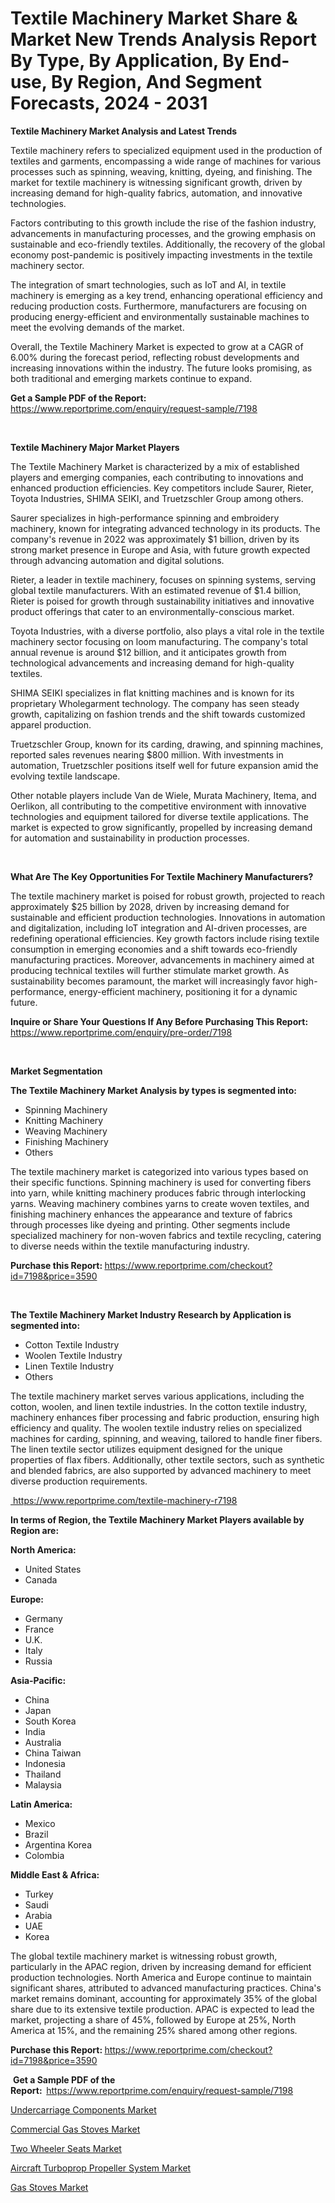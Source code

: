 <p><h1>Textile Machinery Market Share & Market New Trends Analysis Report By Type, By Application, By End-use, By Region, And Segment Forecasts, 2024 - 2031</h1></p><p><strong>Textile Machinery Market Analysis and Latest Trends</strong></p>
<p><p>Textile machinery refers to specialized equipment used in the production of textiles and garments, encompassing a wide range of machines for various processes such as spinning, weaving, knitting, dyeing, and finishing. The market for textile machinery is witnessing significant growth, driven by increasing demand for high-quality fabrics, automation, and innovative technologies. </p><p>Factors contributing to this growth include the rise of the fashion industry, advancements in manufacturing processes, and the growing emphasis on sustainable and eco-friendly textiles. Additionally, the recovery of the global economy post-pandemic is positively impacting investments in the textile machinery sector. </p><p>The integration of smart technologies, such as IoT and AI, in textile machinery is emerging as a key trend, enhancing operational efficiency and reducing production costs. Furthermore, manufacturers are focusing on producing energy-efficient and environmentally sustainable machines to meet the evolving demands of the market. </p><p>Overall, the Textile Machinery Market is expected to grow at a CAGR of 6.00% during the forecast period, reflecting robust developments and increasing innovations within the industry. The future looks promising, as both traditional and emerging markets continue to expand.</p></p>
<p><strong>Get a Sample PDF of the Report:&nbsp;</strong> <a href="https://www.reportprime.com/enquiry/request-sample/7198">https://www.reportprime.com/enquiry/request-sample/7198</a></p>
<p>&nbsp;</p>
<p><strong>Textile Machinery Major Market Players</strong></p>
<p><p>The Textile Machinery Market is characterized by a mix of established players and emerging companies, each contributing to innovations and enhanced production efficiencies. Key competitors include Saurer, Rieter, Toyota Industries, SHIMA SEIKI, and Truetzschler Group among others.</p><p>Saurer specializes in high-performance spinning and embroidery machinery, known for integrating advanced technology in its products. The company's revenue in 2022 was approximately $1 billion, driven by its strong market presence in Europe and Asia, with future growth expected through advancing automation and digital solutions.</p><p>Rieter, a leader in textile machinery, focuses on spinning systems, serving global textile manufacturers. With an estimated revenue of $1.4 billion, Rieter is poised for growth through sustainability initiatives and innovative product offerings that cater to an environmentally-conscious market.</p><p>Toyota Industries, with a diverse portfolio, also plays a vital role in the textile machinery sector focusing on loom manufacturing. The company's total annual revenue is around $12 billion, and it anticipates growth from technological advancements and increasing demand for high-quality textiles.</p><p>SHIMA SEIKI specializes in flat knitting machines and is known for its proprietary Wholegarment technology. The company has seen steady growth, capitalizing on fashion trends and the shift towards customized apparel production.</p><p>Truetzschler Group, known for its carding, drawing, and spinning machines, reported sales revenues nearing $800 million. With investments in automation, Truetzschler positions itself well for future expansion amid the evolving textile landscape.</p><p>Other notable players include Van de Wiele, Murata Machinery, Itema, and Oerlikon, all contributing to the competitive environment with innovative technologies and equipment tailored for diverse textile applications. The market is expected to grow significantly, propelled by increasing demand for automation and sustainability in production processes.</p></p>
<p>&nbsp;</p>
<p><strong>What Are The Key Opportunities For Textile Machinery Manufacturers?</strong></p>
<p><p>The textile machinery market is poised for robust growth, projected to reach approximately $25 billion by 2028, driven by increasing demand for sustainable and efficient production technologies. Innovations in automation and digitalization, including IoT integration and AI-driven processes, are redefining operational efficiencies. Key growth factors include rising textile consumption in emerging economies and a shift towards eco-friendly manufacturing practices. Moreover, advancements in machinery aimed at producing technical textiles will further stimulate market growth. As sustainability becomes paramount, the market will increasingly favor high-performance, energy-efficient machinery, positioning it for a dynamic future.</p></p>
<p><strong>Inquire or Share Your Questions If Any Before Purchasing This Report:</strong> <a href="https://www.reportprime.com/enquiry/pre-order/7198">https://www.reportprime.com/enquiry/pre-order/7198</a></p>
<p>&nbsp;</p>
<p><strong>Market Segmentation</strong></p>
<p><strong>The Textile Machinery Market Analysis by types is segmented into:</strong></p>
<p><ul><li>Spinning Machinery</li><li>Knitting Machinery</li><li>Weaving Machinery</li><li>Finishing Machinery</li><li>Others</li></ul></p>
<p><p>The textile machinery market is categorized into various types based on their specific functions. Spinning machinery is used for converting fibers into yarn, while knitting machinery produces fabric through interlocking yarns. Weaving machinery combines yarns to create woven textiles, and finishing machinery enhances the appearance and texture of fabrics through processes like dyeing and printing. Other segments include specialized machinery for non-woven fabrics and textile recycling, catering to diverse needs within the textile manufacturing industry.</p></p>
<p><strong>Purchase this Report:&nbsp;</strong><a href="https://www.reportprime.com/checkout?id=7198&price=3590">https://www.reportprime.com/checkout?id=7198&price=3590</a></p>
<p>&nbsp;</p>
<p><strong>The Textile Machinery Market Industry Research by Application is segmented into:</strong></p>
<p><ul><li>Cotton Textile Industry</li><li>Woolen Textile Industry</li><li>Linen Textile Industry</li><li>Others</li></ul></p>
<p><p>The textile machinery market serves various applications, including the cotton, woolen, and linen textile industries. In the cotton textile industry, machinery enhances fiber processing and fabric production, ensuring high efficiency and quality. The woolen textile industry relies on specialized machines for carding, spinning, and weaving, tailored to handle finer fibers. The linen textile sector utilizes equipment designed for the unique properties of flax fibers. Additionally, other textile sectors, such as synthetic and blended fabrics, are also supported by advanced machinery to meet diverse production requirements.</p></p>
<p><a href="https://www.reportprime.com/textile-machinery-r7198">&nbsp;https://www.reportprime.com/textile-machinery-r7198</a></p>
<p><strong>In terms of Region, the Textile Machinery Market Players available by Region are:</strong></p>
<p>
    <p> <strong> North America: </strong>
        <ul>
            <li>United States</li>
            <li>Canada</li>
        </ul>
        </p> 
    <p> <strong> Europe: </strong>
        <ul>
            <li>Germany</li>
            <li>France</li>
            <li>U.K.</li>
            <li>Italy</li>
            <li>Russia</li>
        </ul>
        </p> 
    <p> <strong> Asia-Pacific: </strong>
        <ul>
            <li>China</li>
            <li>Japan</li>
            <li>South Korea</li>
            <li>India</li>
            <li>Australia</li>
            <li>China Taiwan</li>
            <li>Indonesia</li>
            <li>Thailand</li>
            <li>Malaysia</li>
        </ul>
        </p> 
    <p> <strong> Latin America: </strong>
        <ul>
            <li>Mexico</li>
            <li>Brazil</li>
            <li>Argentina Korea</li>
            <li>Colombia</li>
        </ul>
        </p> 
    <p> <strong> Middle East & Africa: </strong>
        <ul>
            <li>Turkey</li>
            <li>Saudi</li>
            <li>Arabia</li>
            <li>UAE</li>
            <li>Korea</li>
        </ul>
    </p>
    </p>
<p><p>The global textile machinery market is witnessing robust growth, particularly in the APAC region, driven by increasing demand for efficient production technologies. North America and Europe continue to maintain significant shares, attributed to advanced manufacturing practices. China's market remains dominant, accounting for approximately 35% of the global share due to its extensive textile production. APAC is expected to lead the market, projecting a share of 45%, followed by Europe at 25%, North America at 15%, and the remaining 25% shared among other regions.</p></p>
<p><strong>Purchase this Report: </strong><a href="https://www.reportprime.com/checkout?id=7198&price=3590">https://www.reportprime.com/checkout?id=7198&price=3590</a></p>
<p>&nbsp;<strong>Get a Sample PDF of the Report:&nbsp;&nbsp;</strong><a href="https://www.reportprime.com/enquiry/request-sample/7198">https://www.reportprime.com/enquiry/request-sample/7198</a></p>
<p><strong></strong></p>
<p><p><a href="https://github.com/RichRobinson5/Market-Research-Report-List-6/blob/main/undercarriage-components-market.md">Undercarriage Components Market</a></p><p><a href="https://medium.com/@lottierunte1948/a-comprehensive-look-at-product-type-lpg-stove-coal-gas-stove-natural-gas-stove-others-and-0226aca28780">Commercial Gas Stoves Market</a></p><p><a href="https://issuu.com/reportprime-2/docs/two-wheeler-seats-market-size-2030._238d3e3c6981cb">Two Wheeler Seats Market</a></p><p><a href="https://issuu.com/reportprime-2/docs/aircraft-turboprop-propeller-system_fd4d59457e6859">Aircraft Turboprop Propeller System Market</a></p><p><a href="https://medium.com/@erinveum/global-gas-stoves-market-size-and-market-trends-analysis-by-regional-outlook-competitive-8725919fa47a">Gas Stoves Market</a></p></p>